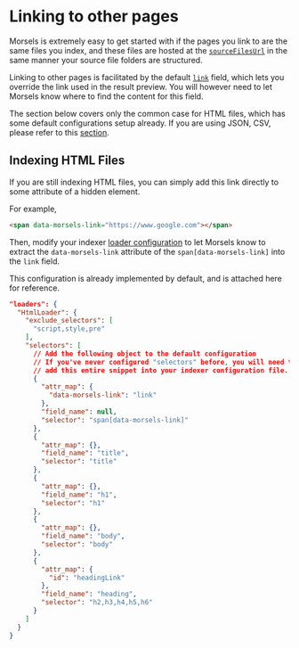 # Linking to other pages

Morsels is extremely easy to get started with if the pages you link to are the same files you index, and these files are hosted at the [`sourceFilesUrl`](./search_configuration.md#base-url) in the same manner your source file folders are structured.

Linking to other pages is facilitated by the default [`link`](./indexer/fields.md#default-field-configuration) field, which lets you override the link used in the result preview. You will however need to let Morsels know where to find the content for this field.

The section below covers only the common case for HTML files, which has some default configurations setup already. If you are using JSON, CSV, please refer to this [section](./indexer/indexing.md#indexing-multiple-files-under-one-document).

## Indexing HTML Files

If you are still indexing HTML files, you can simply add this link directly to some attribute of a hidden element.

For example,

```html
<span data-morsels-link="https://www.google.com"></span>
```

Then, modify your indexer [loader configuration](./indexer/indexing.md#html-files-loadershtmlloader) to let Morsels know to extract the `data-morsels-link` attribute of the `span[data-morsels-link]` into the `link` field.

This configuration is already implemented by default, and is attached here for reference.

```json
"loaders": {
  "HtmlLoader": {
    "exclude_selectors": [
      "script,style,pre"
    ],
    "selectors": [
      // Add the following object to the default configuration
      // If you've never configured "selectors" before, you will need to
      // add this entire snippet into your indexer configuration file.
      {
        "attr_map": {
          "data-morsels-link": "link"
        },
        "field_name": null,
        "selector": "span[data-morsels-link]"
      },
      {
        "attr_map": {},
        "field_name": "title",
        "selector": "title"
      },
      {
        "attr_map": {},
        "field_name": "h1",
        "selector": "h1"
      },
      {
        "attr_map": {},
        "field_name": "body",
        "selector": "body"
      },
      {
        "attr_map": {
          "id": "headingLink"
        },
        "field_name": "heading",
        "selector": "h2,h3,h4,h5,h6"
      }
    ]
  }
}
```
